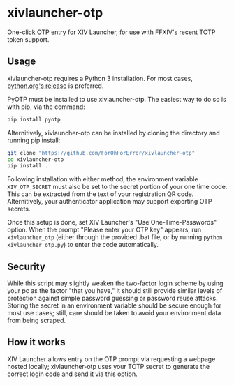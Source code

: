 # xivlauncher-otp

One-click OTP entry for XIV Launcher, for use with FFXIV's recent TOTP token support.

## Usage

xivlauncher-otp requires a Python 3 installation. For most cases, [python.org's release](https://www.python.org) is preferred.

PyOTP must be installed to use xivlauncher-otp. The easiest way to do so is with pip, via the command:

```bash
pip install pyotp
```

Alternitively, xivlauncher-otp can be installed by cloning the directory and running pip install:

```bash
git clone "https://github.com/ForOhForError/xivlauncher-otp"
cd xivlauncher-otp
pip install .
```

Following installation with either method, the environment variable ```XIV_OTP_SECRET``` must also be set to the secret portion of your one time code.
This can be extracted from the text of your registration QR code. Alternitively, your authenticator application may support exporting OTP secrets.

Once this setup is done, set XIV Launcher's "Use One-Time-Passwords" option. When the prompt "Please enter your OTP key"
appears, run ```xivlauncher_otp``` (either through the provided .bat file, or by running ```python xivlauncher_otp.py```) to enter the code automatically.

## Security

While this script may slightly weaken the two-factor login scheme by using your pc as the factor "that you have," it should still provide similar levels of
protection against simple password guessing or password reuse attacks. Storing the secret in an environment variable should be secure enough for most use cases;
still, care should be taken to avoid your environment data from being scraped.

## How it works

XIV Launcher allows entry on the OTP prompt via requesting a webpage hosted locally; xivlauncher-otp uses your TOTP secret to generate the correct
login code and send it via this option.
